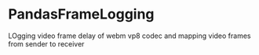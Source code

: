 # PandasFrameLogging
LOgging video frame delay of webm vp8 codec and mapping video frames from sender to receiver
